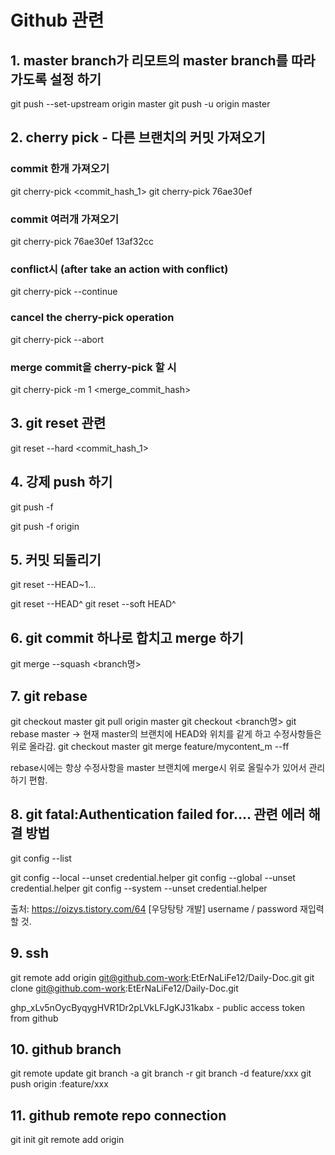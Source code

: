 # Github 관련

## 1. master branch가 리모트의 master branch를 따라가도록 설정 하기
<!--두개 다 같음-->
git push --set-upstream origin master
git push -u origin master

## 2. cherry pick - 다른 브랜치의 커밋 가져오기

### commit 한개 가져오기

git cherry-pick <commit_hash_1>
git cherry-pick 76ae30ef

### commit 여러개 가져오기
git cherry-pick 76ae30ef 13af32cc

### conflict시 (after take an action with conflict)

git cherry-pick --continue

### cancel the cherry-pick operation

git cherry-pick --abort

### merge commit을 cherry-pick 할 시

git cherry-pick -m 1 <merge_commit_hash>

## 3. git reset 관련

git reset --hard <commit_hash_1>

## 4. 강제 push 하기

git push -f

git push -f origin <branch>

## 5. 커밋 되돌리기

<!-- n개의 커밋으로 되돌리기 -->
git reset --HEAD~1... 

<!-- 이전 커밋으로 되돌리기 -->
git reset --HEAD^ 
git reset --soft HEAD^
## 6. git commit 하나로 합치고 merge 하기
git merge --squash <branch명>

## 7. git rebase
git checkout master
git pull origin master
git checkout <branch명>
git rebase master 
-> 현재 master의 브랜치에 HEAD와 위치를 같게 하고 수정사항들은 위로 올라감.
git checkout master
git merge feature/mycontent_m --ff 

rebase시에는 항상 수정사항을 master 브랜치에 merge시 위로 올릴수가 있어서 관리하기 편함.

## 8. git fatal:Authentication failed for.... 관련 에러 해결 방법
<!-- git config list 확인 -->
git config --list
<!-- git config 초기화 하기 -->
git config --local --unset credential.helper  <!--local에서 unset하기-->
git config --global --unset credential.helper <!--global에서 unset하기-->
git config --system --unset credential.helper <!--system에서 unset하기-->

출처: https://oizys.tistory.com/64 [우당탕탕 개발] 
username / password 재입력 할 것.

## 9. ssh 
git remote add origin git@github.com-work:EtErNaLiFe12/Daily-Doc.git
git clone git@github.com-work:EtErNaLiFe12/Daily-Doc.git

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 - public access token from github

## 10. github branch
git remote update <!--원격저장소에 있는 브랜치 가져오기-->
git branch -a
git branch -r <!--원격저장소의 브랜치 확인-->
git branch -d feature/xxx <!--git delete in local-->
git push origin :feature/xxx <!--git delete in remote repository-->


## 11. github remote repo connection

git init
git remote add origin <git repo https>